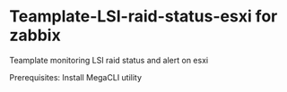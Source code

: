 # Teamplate-LSI-raid-status-esxi for zabbix
Teamplate monitoring LSI raid status and alert on esxi

Prerequisites:
Install MegaCLI utility
